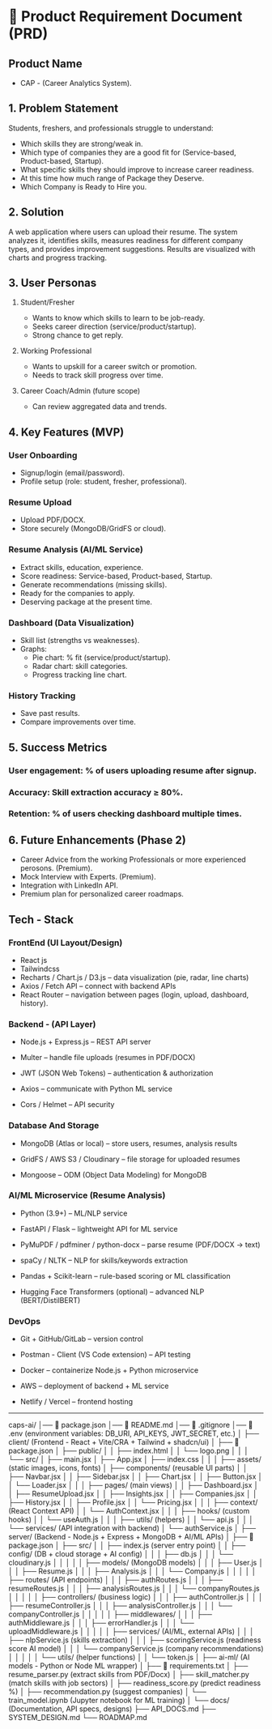 # 📄 Product Requirement Document (PRD)  
## Product Name  
* CAP - (Career Analytics System). 

## 1. Problem Statement  
Students, freshers, and professionals struggle to understand:  
- Which skills they are strong/weak in.  
- Which type of companies they are a good fit for (Service-based, Product-based, Startup).  
- What specific skills they should improve to increase career readiness.
- At this time how much range of Package they Deserve.
- Which Company is Ready to Hire you.

## 2. Solution  
A web application where users can upload their resume. The system analyzes it, identifies skills, measures readiness for different company types, and provides improvement suggestions. Results are visualized with charts and progress tracking.  

## 3. User Personas  
1. Student/Fresher 
   - Wants to know which skills to learn to be job-ready.  
   - Seeks career direction (service/product/startup).  
   - Strong chance to get reply.

2. Working Professional
   - Wants to upskill for a career switch or promotion.  
   - Needs to track skill progress over time.  

3. Career Coach/Admin (future scope)  
   - Can review aggregated data and trends.  

## 4. Key Features (MVP)  
### User Onboarding 
  - Signup/login (email/password).  
  - Profile setup (role: student, fresher, professional).  

### Resume Upload 
  - Upload PDF/DOCX.  
  - Store securely (MongoDB/GridFS or cloud).  

### Resume Analysis (AI/ML Service) 
  - Extract skills, education, experience.  
  - Score readiness: Service-based, Product-based, Startup.  
  - Generate recommendations (missing skills). 
  - Ready for the companies to apply.
  - Deserving package at the present time. 

### Dashboard (Data Visualization) 
  - Skill list (strengths vs weaknesses).  
  - Graphs:  
    - Pie chart: % fit (service/product/startup).  
    - Radar chart: skill categories.  
    - Progress tracking line chart.  

### History Tracking
  - Save past results.  
  - Compare improvements over time.  

## 5. Success Metrics  
### User engagement: % of users uploading resume after signup.  
### Accuracy: Skill extraction accuracy ≥ 80%.  
### Retention: % of users checking dashboard multiple times.  

## 6. Future Enhancements (Phase 2)  
- Career Advice from the working Professionals or more experienced perosons. (Premium).
- Mock Interview with Experts. (Premium).
- Integration with LinkedIn API.  
- Premium plan for personalized career roadmaps.  

## Tech - Stack 
### FrontEnd (UI Layout/Design)
- React js 
- Tailwindcss
- Recharts / Chart.js / D3.js – data visualization (pie, radar, line charts)
- Axios / Fetch API – connect with backend APIs
- React Router – navigation between pages (login, upload, dashboard, history).

### Backend - (API Layer)

- Node.js + Express.js – REST API server

- Multer – handle file uploads (resumes in PDF/DOCX)

- JWT (JSON Web Tokens) – authentication & authorization

- Axios – communicate with Python ML service

- Cors / Helmet – API security

### Database And Storage 
- MongoDB (Atlas or local) – store users, resumes, analysis results

- GridFS / AWS S3 / Cloudinary – file storage for uploaded resumes

- Mongoose – ODM (Object Data Modeling) for MongoDB

### AI/ML Microservice (Resume Analysis)

- Python (3.9+) – ML/NLP service

- FastAPI / Flask – lightweight API for ML service

- PyMuPDF / pdfminer / python-docx – parse resume (PDF/DOCX → text)

- spaCy / NLTK – NLP for skills/keywords extraction

- Pandas + Scikit-learn – rule-based scoring or ML classification

- Hugging Face Transformers (optional) – advanced NLP (BERT/DistilBERT)

### DevOps
- Git + GitHub/GitLab – version control

- Postman - Client (VS Code extension) – API testing

- Docker – containerize Node.js + Python microservice

- AWS – deployment of backend + ML service

- Netlify / Vercel – frontend hosting

---
caps-ai/
│── 📄 package.json
│── 📄 README.md
│── 📄 .gitignore
│── 📄 .env (environment variables: DB_URI, API_KEYS, JWT_SECRET, etc.)
│
├── client/   (Frontend - React + Vite/CRA + Tailwind + shadcn/ui)
│   ├── 📄 package.json
│   ├── public/
│   │   ├── index.html
│   │   └── logo.png
│   │
│   └── src/
│       ├── main.jsx
│       ├── App.jsx
│       ├── index.css
│       │
│       ├── assets/         (static images, icons, fonts)
│       ├── components/     (reusable UI parts)
│       │   ├── Navbar.jsx
│       │   ├── Sidebar.jsx
│       │   ├── Chart.jsx
│       │   ├── Button.jsx
│       │   └── Loader.jsx
│       │
│       ├── pages/          (main views)
│       │   ├── Dashboard.jsx
│       │   ├── ResumeUpload.jsx
│       │   ├── Insights.jsx
│       │   ├── Companies.jsx
│       │   ├── History.jsx
│       │   ├── Profile.jsx
│       │   └── Pricing.jsx
│       │
│       ├── context/        (React Context API)
│       │   └── AuthContext.jsx
│       │
│       ├── hooks/          (custom hooks)
│       │   └── useAuth.js
│       │
│       ├── utils/          (helpers)
│       │   └── api.js
│       │
│       └── services/       (API integration with backend)
│           └── authService.js
│
├── server/   (Backend - Node.js + Express + MongoDB + AI/ML APIs)
│   ├── 📄 package.json
│   ├── src/
│   │   ├── index.js        (server entry point)
│   │   ├── config/         (DB + cloud storage + AI config)
│   │   │   ├── db.js
│   │   │   └── cloudinary.js
│   │   │
│   │   ├── models/         (MongoDB models)
│   │   │   ├── User.js
│   │   │   ├── Resume.js
│   │   │   ├── Analysis.js
│   │   │   └── Company.js
│   │   │
│   │   ├── routes/         (API endpoints)
│   │   │   ├── authRoutes.js
│   │   │   ├── resumeRoutes.js
│   │   │   ├── analysisRoutes.js
│   │   │   └── companyRoutes.js
│   │   │
│   │   ├── controllers/    (business logic)
│   │   │   ├── authController.js
│   │   │   ├── resumeController.js
│   │   │   ├── analysisController.js
│   │   │   └── companyController.js
│   │   │
│   │   ├── middlewares/
│   │   │   ├── authMiddleware.js
│   │   │   ├── errorHandler.js
│   │   │   └── uploadMiddleware.js
│   │   │
│   │   ├── services/       (AI/ML, external APIs)
│   │   │   ├── nlpService.js       (skills extraction)
│   │   │   ├── scoringService.js   (readiness score AI model)
│   │   │   └── companyService.js   (company recommendations)
│   │   │
│   │   └── utils/          (helper functions)
│   │       └── token.js
│
├── ai-ml/   (AI models - Python or Node ML wrapper)
│   ├── 📄 requirements.txt
│   ├── resume_parser.py       (extract skills from PDF/Docx)
│   ├── skill_matcher.py       (match skills with job sectors)
│   ├── readiness_score.py     (predict readiness %)
│   ├── recommendation.py      (suggest companies)
│   └── train_model.ipynb      (Jupyter notebook for ML training)
│
└── docs/   (Documentation, API specs, designs)
    ├── API_DOCS.md
    ├── SYSTEM_DESIGN.md
    └── ROADMAP.md

